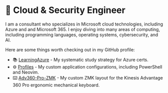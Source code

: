 # 👋 Cloud & Security Engineer

I am a consultant who specializes in Microsoft cloud technologies, including Azure and and Microsoft 365. I enjoy diving into many areas of computing, including programming languages, operating systems, cybersecurity, and AI.

Here are some things worth checking out in my GitHub profile:

- 📚 [LearningAzure](https://github.com/Greg-T8/LearningAzure) - My systematic study strategy for Azure certs.
- ⚙️ [Profiles](https://github.com/Greg-T8/Profiles) - My custom application configurations, including PowerShell and Neovim.
- ⌨️ [Adv360-Pro-ZMK](https://github.com/Greg-T8/Adv360-Pro-ZMK) - My custom ZMK layout for the Kinesis Advantage 360 Pro ergonomic mechanical keyboard.
